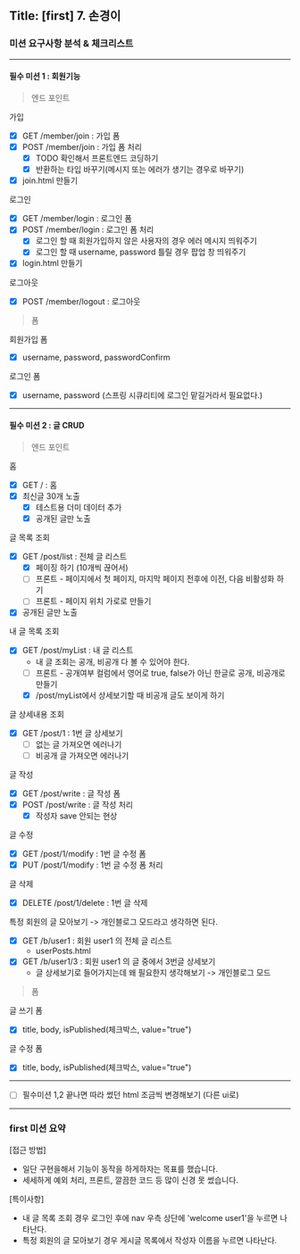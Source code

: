 ## Title: [first] 7. 손경이

### 미션 요구사항 분석 & 체크리스트

***

#### 필수 미션 1 : 회원기능

> 엔드 포인트

가입

- [X] GET /member/join : 가입 폼
- [X] POST /member/join : 가입 폼 처리
    - [X] TODO 확인해서 프론트엔드 코딩하기
    - [X] 반환하는 타입 바꾸기(메시지 또는 에러가 생기는 경우로 바꾸기)
- [X] join.html 만들기

로그인

- [X] GET /member/login : 로그인 폼
- [X] POST /member/login : 로그인 폼 처리
    - [X] 로그인 할 때 회원가입하지 않은 사용자의 경우 에러 메시지 띄워주기
    - [X] 로그인 할 때 username, password 틀릴 경우 팝업 창 띄워주기
- [X] login.html 만들기

로그아웃

- [X] POST /member/logout : 로그아웃

> 폼

회원가입 폼

- [X] username, password, passwordConfirm

로그인 폼

- [X] username, password (스프링 시큐리티에 로그인 맡길거라서 필요없다.)

***

#### 필수 미션 2 : 글 CRUD

> 엔드 포인트

홈

- [X] GET / : 홈
- [X] 최신글 30개 노출
    - [X] 테스트용 더미 데이터 추가
    - [X] 공개된 글만 노출

글 목록 조회

- [X] GET /post/list : 전체 글 리스트
  - [X] 페이징 하기 (10개씩 끊어서)
  - [ ] 프론트 - 페이지에서 첫 페이지, 마지막 페이지 전후에 이전, 다음 비활성화 하기
  - [ ] 프론트 - 페이지 위치 가로로 만들기
- [X] 공개된 글만 노출

내 글 목록 조회

- [X] GET /post/myList : 내 글 리스트
  - 내 글 조회는 공개, 비공개 다 볼 수 있어야 한다.
  - [ ] 프론트 - 공개여부 컬럼에서 영어로 true, false가 아닌 한글로 공개, 비공개로 만들기
  - [X] /post/myList에서 상세보기할 때 비공개 글도 보이게 하기

글 상세내용 조회

- [X] GET /post/1 : 1번 글 상세보기
    - [ ]  없는 글 가져오면 에러나기
    - [ ]  비공개 글 가져오면 에러나기

글 작성

- [X] GET /post/write : 글 작성 폼
- [X] POST /post/write : 글 작성 처리
    - [X] 작성자 save 안되는 현상

글 수정

- [X] GET /post/1/modify : 1번 글 수정 폼
- [X] PUT /post/1/modify : 1번 글 수정 폼 처리

글 삭제

- [X] DELETE /post/1/delete : 1번 글 삭제

특정 회원의 글 모아보기 -> 개인블로그 모드라고 생각하면 된다.

- [X] GET /b/user1 : 회원 user1 의 전체 글 리스트
  - userPosts.html
- [X] GET /b/user1/3 : 회원 user1 의 글 중에서 3번글 상세보기
  - 글 상세보기로 들어가지는데 왜 필요한지 생각해보기 -> 개인블로그 모드

> 폼

글 쓰기 폼

- [X] title, body, isPublished(체크박스, value="true")

글 수정 폼

- [X] title, body, isPublished(체크박스, value="true")

<hr>

- [ ] 필수미션 1,2 끝나면 따라 썼던 html 조금씩 변경해보기 (다른 ui로)

<hr>

### first 미션 요약

[접근 방법]
- 일단 구현을해서 기능이 동작을 하게하자는 목표를 했습니다.
- 세세하게 예외 처리, 프론트, 깔끔한 코드 등 많이 신경 못 썼습니다.

[특이사항]
- 내 글 목록 조회 경우 로그인 후에 nav 우측 상단에 'welcome user1'을 누르면 나타난다.
- 특정 회원의 글 모아보기 경우 게시글 목록에서 작성자 이름을 누르면 나타난다.
